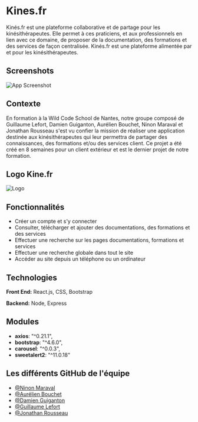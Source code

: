 # Kines.fr

Kinés.fr est une plateforme collaborative et de partage pour les
kinésithérapeutes. Elle permet à ces praticiens, et aux
professionnels en lien avec ce domaine, de proposer de la
documentation, des formations et des services de façon centralisée.
Kinés.fr est une plateforme alimentée par et pour les kinésithérapeutes.

## Screenshots
![App Screenshot](https://cdn.discordapp.com/attachments/816033799979794482/865162313383018526/screen_site_responsive-removebg-preview.png)

## Contexte
En formation à la Wild Code School de Nantes, notre groupe composé de Guillaume Lefort, Damien Guiganton, Aurélien Bouchet, Ninon Maraval et Jonathan Rousseau s'est vu confier la mission de réaliser une application destinée aux kinésithérapeutes qui leur permettra de partager des connaissances, des formations et/ou des services client. 
Ce projet a été créé en 8 semaines pour un client extérieur et est le dernier projet de notre formation.

## Logo Kine.fr

![Logo](https://cdn.discordapp.com/attachments/816033799979794482/865169749759623178/logo_kineservice-removebg-preview.png)

## Fonctionnalités

- Créer un compte et s'y connecter
- Consulter, télécharger et ajouter des documentations, des formations et des services
- Effectuer une recherche sur les pages documentations, formations et services
- Effectuer une recherche globale dans tout le site
- Accéder au site depuis un téléphone ou un ordinateur
  
## Technologies

**Front End:** React.js, CSS, Bootstrap

**Backend:** Node, Express

## Modules

- **axios**: "^0.21.1",
- **bootstrap**: "^4.6.0",
- **carousel**: "^0.0.3",
- **sweetalert2**: "^11.0.18"
  
## Les différents GitHub de l'équipe

- [@Ninon Maraval](https://github.com/NinonMaraval)
- [@Aurélien Bouchet](https://github.com/AurelBouchet)
- [@Damien Guiganton](https://github.com/GUIGANTONDamien)
- [@Guillaume Lefort](https://github.com/SirHarveyBix)
- [@Jonathan Rousseau](https://github.com/jonathan-rousseau)


